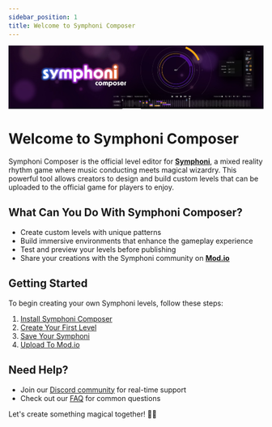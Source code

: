 ```yaml
---
sidebar_position: 1
title: Welcome to Symphoni Composer
---
```


![Composer Banner](/img/ComposerBanner.png)

# Welcome to Symphoni Composer

Symphoni Composer is the official level editor for **[Symphoni](https://www.meta.com/experiences/symphoni/28048080154806801/?require_login=true&utm_source=developer.oculus.com&utm_medium=oculusredirect)**, a mixed reality rhythm game where music conducting meets magical wizardry. This powerful tool allows creators to design and build custom levels that can be uploaded to the official game for players to enjoy.

## What Can You Do With Symphoni Composer?

- Create custom levels with unique patterns
- Build immersive environments that enhance the gameplay experience
- Test and preview your levels before publishing
- Share your creations with the Symphoni community on **[Mod.io](https://mod.io/g/symphoni)**

## Getting Started

To begin creating your own Symphoni levels, follow these steps:

1. [Install Symphoni Composer](/docs/getting-started/installation)
2. [Create Your First Level](/docs/getting-started/setup)
2. [Save Your Symphoni](/docs/saving)
4. [Upload To Mod.io](/docs/uploading)

<!-- ## Map Design Guide

Creating fun and engaging levels requires careful consideration of various elements. Check out our [Map Design Guide](/docs/map-design) to learn about:

- [Pattern Design](/docs/map-design/patterns)
- [Environment Design](/docs/map-design/environment)
- [Advanced Patterns](/docs/map-design/advanced-patterns)
- [Storytelling](/docs/map-design/storytelling)
- [Difficulty Balancing](/docs/map-design/difficulty)
- [Performance Optimization](/docs/map-design/optimization) -->

<!-- ## Advanced Features

Take your level design to the next level with our advanced features:

- [Custom Assets](/docs/advanced-features/custom-assets)
- [Exporting](/docs/advanced-features/exporting)
- [Performance](/docs/advanced-features/performance)
- [Scripting](/docs/advanced-features/scripting) -->

<!-- ## Community

Join our vibrant community of creators:

- [Events](/docs/community/events)
- [Showcase](/docs/community/showcase)
- [Spotlights](/docs/community/spotlights)
- [Workshops](/docs/community/workshops)
- [Features](/docs/community/features) -->

## Need Help?

- Join our [Discord community](https://discord.gg/symphoni) for real-time support
- Check out our [FAQ](/docs/faq) for common questions

Let's create something magical together! 🎵✨
